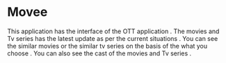 # Movee
This application has the interface of the OTT application . 
The movies and Tv series has the latest update as per the current situations .
You can see the similar movies or the similar tv series on the basis of the what you choose . 
You can also see the cast of the movies and Tv series .
